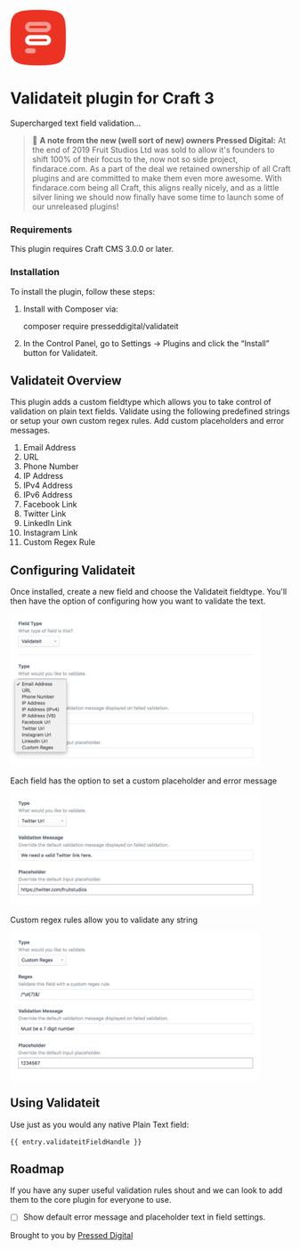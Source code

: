 <p align="left"><a href="https://github.com/presseddigital/validateit" target="_blank"><img width="100" height="100" src="resources/img/validateit.svg" alt="Validateit"></a></p>

# Validateit plugin for Craft 3

Supercharged text field validation...

> :mega: **A note from the new (well sort of new) owners Pressed Digital:** At the end of 2019 Fruit Studios Ltd was sold to allow it's founders to shift 100% of their focus to the, now not so side project, findarace.com. As a part of the deal we retained ownership of all Craft plugins and are committed to make them even more awesome. With findarace.com being all Craft, this aligns really nicely, and as a little silver lining we should now finally have some time to launch some of our unreleased plugins!

### Requirements

This plugin requires Craft CMS 3.0.0 or later.

### Installation

To install the plugin, follow these steps:

1.  Install with Composer via:

    composer require presseddigital/validateit

2.  In the Control Panel, go to Settings → Plugins and click the “Install” button for Validateit.

## Validateit Overview

This plugin adds a custom fieldtype which allows you to take control of validation on plain text fields. Validate using the following predefined strings or setup your own custom regex rules. Add custom placeholders and error messages.

1.  Email Address
2.  URL
3.  Phone Number
4.  IP Address
5.  IPv4 Address
6.  IPv6 Address
7.  Facebook Link
8.  Twitter Link
9.  LinkedIn Link
10. Instagram Link
11. Custom Regex Rule

## Configuring Validateit

Once installed, create a new field and choose the Validateit fieldtype. You'll then have the option of configuring how you want to validate the text.

<p align="left"><img width="450px" src="resources/img/configure.png" alt="Configure Validateit"></a></p>

Each field has the option to set a custom placeholder and error message

<p align="left"><img width="450px" src="resources/img/settings.png" alt="Setup Validateit"></a></p>

Custom regex rules allow you to validate any string

<p align="left"><img width="450px" src="resources/img/regex.png" alt="Regex with Validateit"></a></p>

## Using Validateit

Use just as you would any native Plain Text field:

    {{ entry.validateitFieldHandle }}

## Roadmap

If you have any super useful validation rules shout and we can look to add them to the core plugin for everyone to use.

*   [ ] Show default error message and placeholder text in field settings.

Brought to you by [Pressed Digital](https://pressed.digital)
